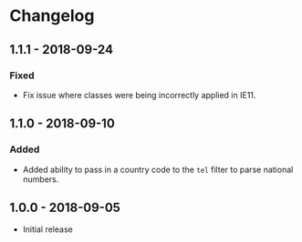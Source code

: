 # Changelog

## 1.1.1 - 2018-09-24

### Fixed
- Fix issue where classes were being incorrectly applied in IE11.

## 1.1.0 - 2018-09-10

### Added
- Added ability to pass in a country code to the `tel` filter to parse national numbers.

## 1.0.0 - 2018-09-05

- Initial release
